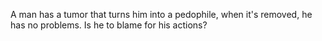 A man has a tumor that turns him into a pedophile, when it's removed, he has no problems. Is he to blame for his actions?